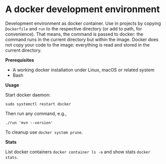 # A docker development environment

Development environment as docker container. Use in projects by copying `Dockerfile` and `run` to the respective directory (or add to path, for convenience). That means, the command is passed to docker: the command runs in the current directory but within the image. Docker does not copy your code to the image: everything is read and stored in the current directory.

**Prerequisites**

- A working docker installation under Linux, macOS or related system
- Bash

**Usage**

Start docker daemon:
```
sudo systemctl restart docker
```

Then run any command, e.g.,
```
./run 'mvn --version'
```

To cleanup use `docker system prune`.

**Stats**

List docker containers `docker container ls -a` and show stats `docker stats`.
